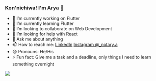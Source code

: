 ### Kon'nichiwa! I'm Arya 👋

- 🔭 I’m currently working on Flutter
- 🌱 I’m currently learning Flutter
- 👯 I’m looking to collaborate on Web Development
- 🤔 I’m looking for help with React
- 💬 Ask me about anything
- 📫 How to reach me: [LinkedIn](https://www.linkedin.com/in/arya-samarth/https://www.linkedin.com/in/arya-samarth/)  [Instagram @_notary.a](https://www.instagram.com/_notary.a/)  
- 😄 Pronouns: He/His
- ⚡ Fun fact: Give me a task and a deadline, only things I need to learn something overnight

<img src="https://github-readme-stats.vercel.app/api?username=superuserdevelopment&&show_icons=true&title_color=ffffff&text_color=ffffff&bg_color=151515">
